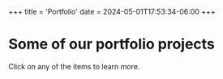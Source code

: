 +++
title = 'Portfolio'
date = 2024-05-01T17:53:34-06:00
+++

# Some of our portfolio projects

Click on any of the items to learn more.